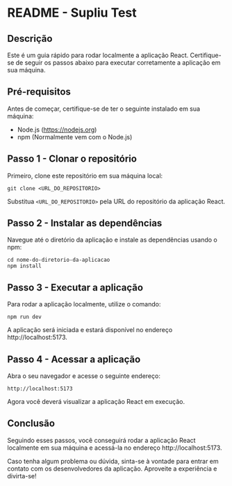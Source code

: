 # README - Supliu Test

## Descrição

Este é um guia rápido para rodar localmente a aplicação React. Certifique-se de seguir os passos abaixo para executar corretamente a aplicação em sua máquina.

## Pré-requisitos

Antes de começar, certifique-se de ter o seguinte instalado em sua máquina:

- Node.js (https://nodejs.org)
- npm (Normalmente vem com o Node.js)

## Passo 1 - Clonar o repositório

Primeiro, clone este repositório em sua máquina local:

```
git clone <URL_DO_REPOSITORIO>
```

Substitua `<URL_DO_REPOSITORIO>` pela URL do repositório da aplicação React.

## Passo 2 - Instalar as dependências

Navegue até o diretório da aplicação e instale as dependências usando o npm:

```
cd nome-do-diretorio-da-aplicacao
npm install
```

## Passo 3 - Executar a aplicação

Para rodar a aplicação localmente, utilize o comando:

```
npm run dev
```

A aplicação será iniciada e estará disponível no endereço http://localhost:5173.

## Passo 4 - Acessar a aplicação

Abra o seu navegador e acesse o seguinte endereço:

```
http://localhost:5173
```

Agora você deverá visualizar a aplicação React em execução.

## Conclusão

Seguindo esses passos, você conseguirá rodar a aplicação React localmente em sua máquina e acessá-la no endereço http://localhost:5173.

Caso tenha algum problema ou dúvida, sinta-se à vontade para entrar em contato com os desenvolvedores da aplicação. Aproveite a experiência e divirta-se!
